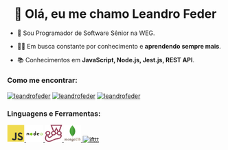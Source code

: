 <h1 align="center">👋 Olá, eu me chamo Leandro Feder</h1>

- 🔭 Sou Programador de Software Sênior na WEG.

- 👨‍💻 Em busca constante por conhecimento e **aprendendo sempre mais**.

- 📚 Conhecimentos em **JavaScript, Node.js, Jest.js, REST API**.

<h3 align="left">Como me encontrar:</h3>
<p align="left">
<a href="https://linkedin.com/in/leandrofeder" target="blank"><img align="center" src="https://raw.githubusercontent.com/rahuldkjain/github-profile-readme-generator/master/src/images/icons/Social/linked-in-alt.svg" alt="leandrofeder" height="30" width="40" /></a>
<a href="https://instagram.com/leandrofeder" target="blank"><img align="center" src="https://raw.githubusercontent.com/rahuldkjain/github-profile-readme-generator/master/src/images/icons/Social/instagram.svg" alt="leandrofeder" height="30" width="40" /></a>
<a href="https://wa.me/5547991130188" target="blank"><img align="center" src="https://raw.githubusercontent.com/rahuldkjain/github-profile-readme-generator/master/src/images/icons/Social/whatsapp.svg" alt="leandrofeder" height="30" width="40" /></a> </p>



<h3 align="left">Linguagens e Ferramentas:</h3>
<p align="left"> <a href="https://developer.mozilla.org/en-US/docs/Web/JavaScript" target="_blank" rel="noreferrer"> <img src="https://raw.githubusercontent.com/devicons/devicon/master/icons/javascript/javascript-original.svg" alt="javascript" width="40" height="40"/> </a> <a href="https://nodejs.org" target="_blank" rel="noreferrer"> <img src="https://raw.githubusercontent.com/devicons/devicon/master/icons/nodejs/nodejs-original-wordmark.svg" alt="nodejs" width="40" height="40"/> </a> <a href="https://jestjs.io/" target="_blank" rel="noreferrer"> <img src="https://raw.githubusercontent.com/devicons/devicon/master/icons/jest/jest-plain.svg" alt="jest" width="40" height="40"/> </a> <a href="https://www.mongodb.com/" target="_blank" rel="noreferrer"> <img src="https://raw.githubusercontent.com/devicons/devicon/master/icons/mongodb/mongodb-original-wordmark.svg" alt="mongodb" width="40" height="40"/> </a> <a href="https://ifttt.com/" target="_blank" rel="noreferrer"> <img src="https://www.vectorlogo.zone/logos/ifttt/ifttt-ar21.svg" alt="ifttt" width="40" height="40"/> </a> </p>
